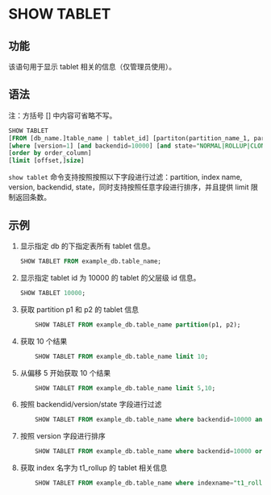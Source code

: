 # SHOW TABLET

## 功能

该语句用于显示 tablet 相关的信息（仅管理员使用）。

## 语法

注：方括号 [] 中内容可省略不写。

```sql
SHOW TABLET
[FROM [db_name.]table_name | tablet_id] [partiton(partition_name_1, partition_name_1)]
[where [version=1] [and backendid=10000] [and state="NORMAL|ROLLUP|CLONE|DECOMMISSION"]]
[order by order_column]
[limit [offset,]size]
```

`show tablet` 命令支持按照按照以下字段进行过滤：partition, index name, version, backendid,
state，同时支持按照任意字段进行排序，并且提供 limit 限制返回条数。

## 示例

1. 显示指定 db 的下指定表所有 tablet 信息。

    ```sql
    SHOW TABLET FROM example_db.table_name;
    ```

2. 显示指定 tablet id 为 10000 的 tablet 的父层级 id 信息。

    ```sql
    SHOW TABLET 10000;
    ```

3. 获取 partition p1 和 p2 的 tablet 信息

    ```sql
        SHOW TABLET FROM example_db.table_name partition(p1, p2);
    ```

4. 获取 10 个结果

    ```sql
        SHOW TABLET FROM example_db.table_name limit 10;
    ```

5. 从偏移 5 开始获取 10 个结果

    ```sql
        SHOW TABLET FROM example_db.table_name limit 5,10;
    ```

6. 按照 backendid/version/state 字段进行过滤

    ```sql
        SHOW TABLET FROM example_db.table_name where backendid=10000 and version=1 and state="NORMAL";
    ```

7. 按照 version 字段进行排序

    ```sql
        SHOW TABLET FROM example_db.table_name where backendid=10000 order by version;
    ```

8. 获取 index 名字为 t1_rollup 的 tablet 相关信息

    ```sql
        SHOW TABLET FROM example_db.table_name where indexname="t1_rollup";
    ```

